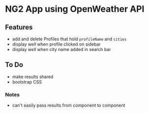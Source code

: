 # NG2 App using OpenWeather API

## Features
- add and delete Profiles that hold `profileName` and `cities`
- display *well* when profile clicked on sidebar
- display *well* when city name added in search bar

## To Do
- make results shared
- bootstrap CSS 

### Notes
- can't easily pass results from component to component
